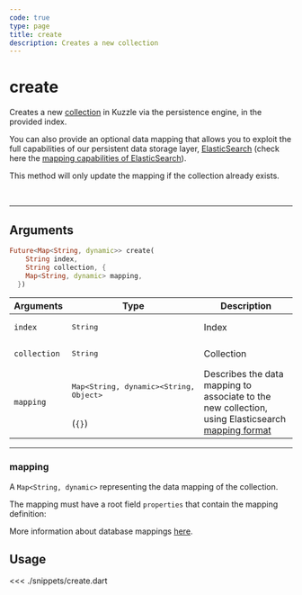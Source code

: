 ```yaml
---
code: true
type: page
title: create
description: Creates a new collection
---
```


# create

Creates a new [collection](/core/2/guides/essentials/store-access-data) in Kuzzle via the persistence engine, in the provided index.

You can also provide an optional data mapping that allows you to exploit the full capabilities of our
persistent data storage layer, [ElasticSearch](https://www.elastic.co/elastic-stack) (check here the [mapping capabilities of ElasticSearch](https://www.elastic.co/guide/en/elasticsearch/reference/7.4/mapping.html)).

This method will only update the mapping if the collection already exists.

<br/>

---

## Arguments

```dart
Future<Map<String, dynamic>> create(
    String index,
    String collection, {
    Map<String, dynamic> mapping,
  })
```

| Arguments          | Type                                         | Description                       |
| ------------------ | -------------------------------------------- | --------------------------------- |
| `index`            | <pre>String</pre>                            | Index                             |
| `collection`       | <pre>String</pre>                            | Collection                        |
| `mapping`          | <pre>Map<String, dynamic><String, Object></pre><br>(`{}`) | Describes the data mapping to associate to the new collection, using Elasticsearch [mapping format](https://www.elastic.co/guide/en/elasticsearch/reference/7.4/mapping.html) |

---

### mapping

A `Map<String, dynamic>` representing the data mapping of the collection.

The mapping must have a root field `properties` that contain the mapping definition:

More information about database mappings [here](/core/2/guides/essentials/database-mappings).

## Usage

<<< ./snippets/create.dart
